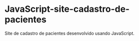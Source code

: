 # JavaScript-site-cadastro-de-pacientes
Site de cadastro de pacientes desenvolvido usando JavaScript.
